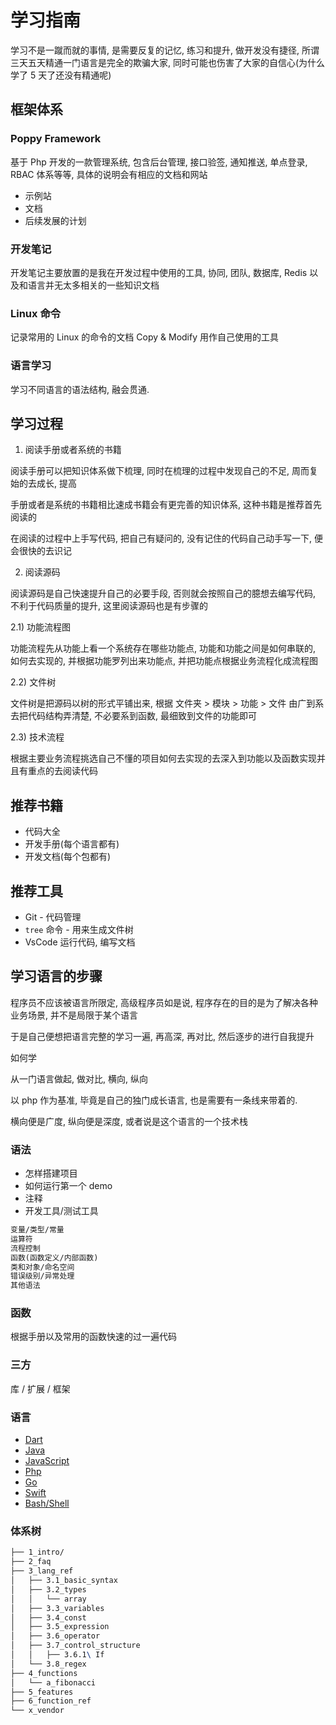 # 学习指南

学习不是一蹴而就的事情, 是需要反复的记忆, 练习和提升, 做开发没有捷径, 所谓三天五天精通一门语言是完全的欺骗大家, 同时可能也伤害了大家的自信心(为什么学了 5
天了还没有精通呢)

## 框架体系

### Poppy Framework

基于 Php 开发的一款管理系统, 包含后台管理, 接口验签, 通知推送, 单点登录, RBAC 体系等等, 具体的说明会有相应的文档和网站

- 示例站
- 文档
- 后续发展的计划

### 开发笔记

开发笔记主要放置的是我在开发过程中使用的工具, 协同, 团队, 数据库, Redis 以及和语言并无太多相关的一些知识文档

### Linux 命令

记录常用的 Linux 的命令的文档 Copy & Modify 用作自己使用的工具

### 语言学习

学习不同语言的语法结构, 融会贯通.

## 学习过程

1. 阅读手册或者系统的书籍

阅读手册可以把知识体系做下梳理, 同时在梳理的过程中发现自己的不足, 周而复始的去成长, 提高

手册或者是系统的书籍相比速成书籍会有更完善的知识体系, 这种书籍是推荐首先阅读的

在阅读的过程中上手写代码, 把自己有疑问的, 没有记住的代码自己动手写一下, 便会很快的去识记

2. 阅读源码

阅读源码是自己快速提升自己的必要手段, 否则就会按照自己的臆想去编写代码, 不利于代码质量的提升, 这里阅读源码也是有步骤的

2.1) 功能流程图

功能流程先从功能上看一个系统存在哪些功能点, 功能和功能之间是如何串联的, 如何去实现的, 并根据功能罗列出来功能点, 并把功能点根据业务流程化成流程图

2.2) 文件树

文件树是把源码以树的形式平铺出来, 根据 文件夹 > 模块 > 功能 > 文件 由广到系去把代码结构弄清楚, 不必要系到函数, 最细致到文件的功能即可

2.3) 技术流程

根据主要业务流程挑选自己不懂的项目如何去实现的去深入到功能以及函数实现并且有重点的去阅读代码

## 推荐书籍

- 代码大全
- 开发手册(每个语言都有)
- 开发文档(每个包都有)

## 推荐工具

- Git - 代码管理
- `tree` 命令 - 用来生成文件树
- VsCode 运行代码, 编写文档

## 学习语言的步骤

程序员不应该被语言所限定, 高级程序员如是说, 程序存在的目的是为了解决各种业务场景, 并不是局限于某个语言

于是自己便想把语言完整的学习一遍, 再高深, 再对比, 然后逐步的进行自我提升

如何学

从一门语言做起, 做对比, 横向, 纵向

以 php 作为基准, 毕竟是自己的独门成长语言, 也是需要有一条线来带着的.

横向便是广度, 纵向便是深度, 或者说是这个语言的一个技术栈

### 语法

- 怎样搭建项目
- 如何运行第一个 demo
- 注释
- 开发工具/测试工具

```latex
变量/类型/常量
运算符
流程控制
函数(函数定义/内部函数)
类和对象/命名空间
错误级别/异常处理
其他语法
```

### 函数

根据手册以及常用的函数快速的过一遍代码

### 三方

库 / 扩展 / 框架

### 语言

- [Dart](https://dart.dev/)
- [Java](https://docs.oracle.com/en/java/index.html)
- [JavaScript](https://developer.mozilla.org/zh-CN/docs/Web/JavaScript)
- [Php](https://www.php.net/docs.php)
- [Go](https://golang.org/doc/)
- [Swift](https://swift.org/documentation/)
- [Bash/Shell](https://www.gnu.org/software/bash/manual/html_node/index.html)

### 体系树

```latex
├── 1_intro/
├── 2_faq
├── 3_lang_ref
│   ├── 3.1_basic_syntax
│   ├── 3.2_types
│   │   └── array
│   ├── 3.3_variables
│   ├── 3.4_const
│   ├── 3.5_expression
│   ├── 3.6_operator
│   ├── 3.7_control_structure
│   │   ├── 3.6.1\ If
│   └── 3.8_regex
├── 4_functions
│   └── a_fibonacci
├── 5_features
├── 6_function_ref
└── x_vendor
```

